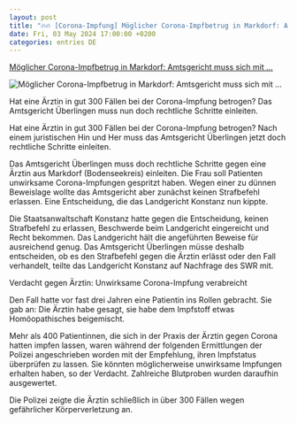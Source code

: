 ```yaml
---
layout: post
title: "🔥🔥 [Corona-Impfung] Möglicher Corona-Impfbetrug in Markdorf: Amtsgericht muss sich mit ..."
date: Fri, 03 May 2024 17:00:00 +0200
categories: entries DE
---
```

[Möglicher Corona-Impfbetrug in Markdorf: Amtsgericht muss sich mit ...](https://www.swr.de/swraktuell/baden-wuerttemberg/friedrichshafen/verdacht-unwirksame-corona-impfungen-gegen-aerztin-aus-markdorf-amtgericht-muss-schritte-einleiten-100.html)

![Möglicher Corona-Impfbetrug in Markdorf: Amtsgericht muss sich mit ...](https://www.swr.de/swraktuell/baden-wuerttemberg/friedrichshafen/1712653018844%2Cimpfung-corona-114~_v-16x9@2dL_-6c42aff4e68b43c7868c3240d3ebfa29867457da.jpg)

Hat eine Ärztin in gut 300 Fällen bei der Corona-Impfung betrogen? Das Amtsgericht Überlingen muss nun doch rechtliche Schritte einleiten.

Hat eine Ärztin in gut 300 Fällen bei der Corona-Impfung betrogen? Nach einem juristischen Hin und Her muss das Amtsgericht Überlingen jetzt doch rechtliche Schritte einleiten.

Das Amtsgericht Überlingen muss doch rechtliche Schritte gegen eine Ärztin aus Markdorf (Bodenseekreis) einleiten. Die Frau soll Patienten unwirksame Corona-Impfungen gespritzt haben. Wegen einer zu dünnen Beweislage wollte das Amtsgericht aber zunächst keinen Strafbefehl erlassen. Eine Entscheidung, die das Landgericht Konstanz nun kippte.

Die Staatsanwaltschaft Konstanz hatte gegen die Entscheidung, keinen Strafbefehl zu erlassen, Beschwerde beim Landgericht eingereicht und Recht bekommen. Das Landgericht hält die angeführten Beweise für ausreichend genug. Das Amtsgericht Überlingen müsse deshalb entscheiden, ob es den Strafbefehl gegen die Ärztin erlässt oder den Fall verhandelt, teilte das Landgericht Konstanz auf Nachfrage des SWR mit.

Verdacht gegen Ärztin: Unwirksame Corona-Impfung verabreicht

Den Fall hatte vor fast drei Jahren eine Patientin ins Rollen gebracht. Sie gab an: Die Ärztin habe gesagt, sie habe dem Impfstoff etwas Homöopathisches beigemischt.

Mehr als 400 Patientinnen, die sich in der Praxis der Ärztin gegen Corona hatten impfen lassen, waren während der folgenden Ermittlungen der Polizei angeschrieben worden mit der Empfehlung, ihren Impfstatus überprüfen zu lassen. Sie könnten möglicherweise unwirksame Impfungen erhalten haben, so der Verdacht. Zahlreiche Blutproben wurden daraufhin ausgewertet.

Die Polizei zeigte die Ärztin schließlich in über 300 Fällen wegen gefährlicher Körperverletzung an.

